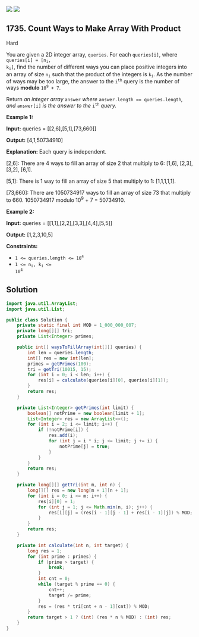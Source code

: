 [![](https://img.shields.io/github/stars/javadev/LeetCode-in-Java?label=Stars&style=flat-square)](https://github.com/javadev/LeetCode-in-Java)
[![](https://img.shields.io/github/forks/javadev/LeetCode-in-Java?label=Fork%20me%20on%20GitHub%20&style=flat-square)](https://github.com/javadev/LeetCode-in-Java/fork)

## 1735\. Count Ways to Make Array With Product

Hard

You are given a 2D integer array, `queries`. For each `queries[i]`, where <code>queries[i] = [n<sub>i</sub>, k<sub>i</sub>]</code>, find the number of different ways you can place positive integers into an array of size <code>n<sub>i</sub></code> such that the product of the integers is <code>k<sub>i</sub></code>. As the number of ways may be too large, the answer to the <code>i<sup>th</sup></code> query is the number of ways **modulo** <code>10<sup>9</sup> + 7</code>.

Return _an integer array_ `answer` _where_ `answer.length == queries.length`_, and_ `answer[i]` _is the answer to the_ <code>i<sup>th</sup></code> _query._

**Example 1:**

**Input:** queries = \[\[2,6],[5,1],[73,660]]

**Output:** [4,1,50734910]

**Explanation:** Each query is independent.

[2,6]: There are 4 ways to fill an array of size 2 that multiply to 6: [1,6], [2,3], [3,2], [6,1].

[5,1]: There is 1 way to fill an array of size 5 that multiply to 1: [1,1,1,1,1].

[73,660]: There are 1050734917 ways to fill an array of size 73 that multiply to 660. 1050734917 modulo 10<sup>9</sup> + 7 = 50734910.

**Example 2:**

**Input:** queries = \[\[1,1],[2,2],[3,3],[4,4],[5,5]]

**Output:** [1,2,3,10,5]

**Constraints:**

*   <code>1 <= queries.length <= 10<sup>4</sup></code>
*   <code>1 <= n<sub>i</sub>, k<sub>i</sub> <= 10<sup>4</sup></code>

## Solution

```java
import java.util.ArrayList;
import java.util.List;

public class Solution {
    private static final int MOD = 1_000_000_007;
    private long[][] tri;
    private List<Integer> primes;

    public int[] waysToFillArray(int[][] queries) {
        int len = queries.length;
        int[] res = new int[len];
        primes = getPrimes(100);
        tri = getTri(10015, 15);
        for (int i = 0; i < len; i++) {
            res[i] = calculate(queries[i][0], queries[i][1]);
        }
        return res;
    }

    private List<Integer> getPrimes(int limit) {
        boolean[] notPrime = new boolean[limit + 1];
        List<Integer> res = new ArrayList<>();
        for (int i = 2; i <= limit; i++) {
            if (!notPrime[i]) {
                res.add(i);
                for (int j = i * i; j <= limit; j += i) {
                    notPrime[j] = true;
                }
            }
        }
        return res;
    }

    private long[][] getTri(int m, int n) {
        long[][] res = new long[m + 1][n + 1];
        for (int i = 0; i <= m; i++) {
            res[i][0] = 1;
            for (int j = 1; j <= Math.min(n, i); j++) {
                res[i][j] = (res[i - 1][j - 1] + res[i - 1][j]) % MOD;
            }
        }
        return res;
    }

    private int calculate(int n, int target) {
        long res = 1;
        for (int prime : primes) {
            if (prime > target) {
                break;
            }
            int cnt = 0;
            while (target % prime == 0) {
                cnt++;
                target /= prime;
            }
            res = (res * tri[cnt + n - 1][cnt]) % MOD;
        }
        return target > 1 ? (int) (res * n % MOD) : (int) res;
    }
}
```